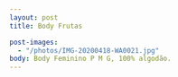 ```yaml
---
layout: post
title: Body Frutas

post-images:
  - "/photos/IMG-20200418-WA0021.jpg"
body: Body Feminino P M G, 100% algodão.
---
```

